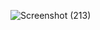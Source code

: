 ![Screenshot (213)](https://user-images.githubusercontent.com/104826351/210267509-efdace9c-c4bd-4fc8-9929-1da5355a3000.png)
